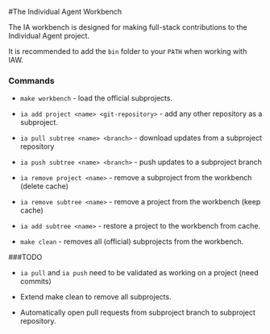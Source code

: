 #The Individual Agent Workbench

The IA workbench is designed for making full-stack contributions to the Individual Agent project.

It is recommended to add the `bin` folder to your `PATH` when working with IAW.

### Commands
*  `make workbench` - load the official subprojects.

*  `ia add project <name> <git-repository>` - add any other repository as a subproject.

*  `ia pull subtree <name> <branch>` - download updates from a subproject repository

*  `ia push subtree <name> <branch>` - push updates to a subproject branch

*  `ia remove project <name>` - remove a subproject from the workbench (delete cache)

*  `ia remove subtree <name>` - remove a project from the workbench (keep cache)

*  `ia add subtree <name>` - restore a project to the workbench from cache.

*  `make clean` - removes all (official) subprojects from the workbench.


###TODO
*  `ia pull` and `ia push` need to be validated as working on a project (need commits)

*  Extend make clean to remove all subprojects.

*  Automatically open pull requests from subproject branch to subproject repository.
